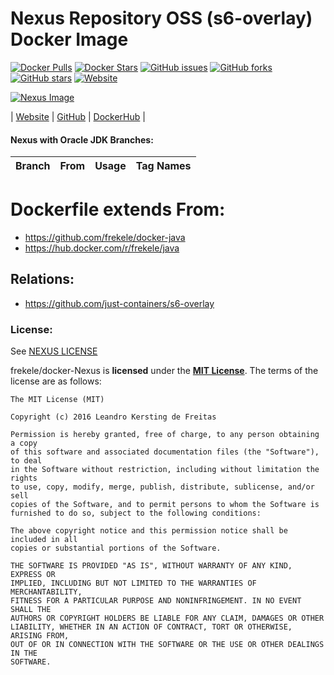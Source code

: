 # Nexus Repository OSS (s6-overlay) Docker Image

[![Docker Pulls](https://img.shields.io/docker/pulls/frekele/nexus.svg)](https://hub.docker.com/r/frekele/nexus/)
[![Docker Stars](https://img.shields.io/docker/stars/frekele/nexus.svg)](https://hub.docker.com/r/frekele/nexus/)
[![GitHub issues](https://img.shields.io/github/issues/frekele/docker-nexus.svg)](https://github.com/frekele/docker-nexus/issues)
[![GitHub forks](https://img.shields.io/github/forks/frekele/docker-nexus.svg)](https://github.com/frekele/docker-nexus/network)
[![GitHub stars](https://img.shields.io/github/stars/frekele/docker-nexus.svg)](https://github.com/frekele/docker-nexus/stargazers)
[![Website](https://img.shields.io/website-up-down-green-red/http/shields.io.svg)](https://frekele.github.io/docker-nexus/)

[![Nexus Image][NexusImage]][NexusWebsite]

| [Website]  | [GitHub]  | [DockerHub]  |


#### Nexus with Oracle JDK Branches:
| Branch                       | From                     | Usage        | Tag Names                        |
| ---------------------------- | ------------------------ | ------------ | ---------------------------------|


# Dockerfile extends From:
- https://github.com/frekele/docker-java
- https://hub.docker.com/r/frekele/java


## Relations:
 - https://github.com/just-containers/s6-overlay

### License:
See [NEXUS LICENSE]

frekele/docker-Nexus is **licensed** under the **[MIT License]**. The terms of the license are as follows:

    The MIT License (MIT)

    Copyright (c) 2016 Leandro Kersting de Freitas

    Permission is hereby granted, free of charge, to any person obtaining a copy
    of this software and associated documentation files (the "Software"), to deal
    in the Software without restriction, including without limitation the rights
    to use, copy, modify, merge, publish, distribute, sublicense, and/or sell
    copies of the Software, and to permit persons to whom the Software is
    furnished to do so, subject to the following conditions:

    The above copyright notice and this permission notice shall be included in all
    copies or substantial portions of the Software.

    THE SOFTWARE IS PROVIDED "AS IS", WITHOUT WARRANTY OF ANY KIND, EXPRESS OR
    IMPLIED, INCLUDING BUT NOT LIMITED TO THE WARRANTIES OF MERCHANTABILITY,
    FITNESS FOR A PARTICULAR PURPOSE AND NONINFRINGEMENT. IN NO EVENT SHALL THE
    AUTHORS OR COPYRIGHT HOLDERS BE LIABLE FOR ANY CLAIM, DAMAGES OR OTHER
    LIABILITY, WHETHER IN AN ACTION OF CONTRACT, TORT OR OTHERWISE, ARISING FROM,
    OUT OF OR IN CONNECTION WITH THE SOFTWARE OR THE USE OR OTHER DEALINGS IN THE
    SOFTWARE.


[NexusImage]: https://raw.githubusercontent.com/frekele/docker-nexus/dev/nexus-logo.png
[NexusWebsite]: http://www.sonatype.com/nexus-repository-oss
[Website]: https://frekele.github.io/docker-nexus
[GitHub]: https://github.com/frekele/docker-nexus
[DockerHub]: https://hub.docker.com/r/frekele/nexus
[NEXUS LICENSE]: https://github.com/frekele/docker-nexus/blob/dev/NEXUS_LICENSE
[MIT LICENSE]: https://github.com/frekele/docker-nexus/blob/dev/LICENSE

[2.14.1-jdk8]: https://github.com/frekele/docker-nexus/blob/2.14.1-jdk8/Dockerfile
[2.14.1-jdk8u102]: https://github.com/frekele/docker-nexus/blob/2.14.1-jdk8u102/Dockerfile
[2.14.1-jdk8u101]: https://github.com/frekele/docker-nexus/blob/2.14.1-jdk8u101/Dockerfile
[2.14.1-jdk8u92]: https://github.com/frekele/docker-nexus/blob/2.14.1-jdk8u92/Dockerfile
[2.14.1-jdk8u91]: https://github.com/frekele/docker-nexus/blob/2.14.1-jdk8u91/Dockerfile
[2.14.1-jdk7]: https://github.com/frekele/docker-nexus/blob/2.14.1-jdk7/Dockerfile
[2.14.1-jdk7u80]: https://github.com/frekele/docker-nexus/blob/2.14.1-jdk7u80/Dockerfile
[2.14.1-jdk7u79]: https://github.com/frekele/docker-nexus/blob/2.14.1-jdk7u79/Dockerfile
[dev]: https://github.com/frekele/docker-nexus/blob/dev/Dockerfile
